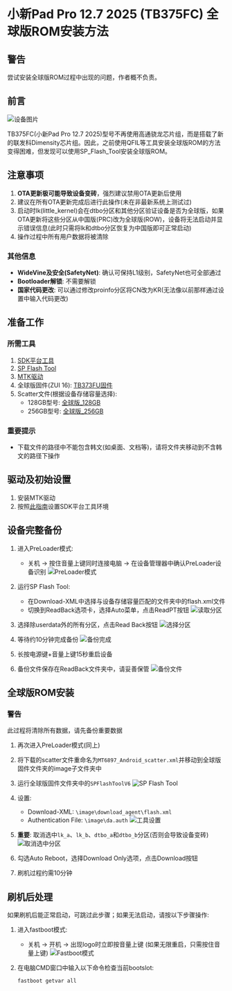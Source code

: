 # 小新Pad Pro 12.7 2025 (TB375FC) 全球版ROM安装方法

## 警告
尝试安装全球版ROM过程中出现的问题，作者概不负责。

## 前言
![设备图片](https://svrforum.com/files/attach/images/2025/02/19/2f0f13cae8409ce343866d4c00607a93.png)

TB375FC(小新Pad Pro 12.7 2025)型号不再使用高通骁龙芯片组，而是搭载了新的联发科Dimensity芯片组。因此，之前使用QFIL等工具安装全球版ROM的方法变得困难，但发现可以使用SP_Flash_Tool安装全球版ROM。

## 注意事项
1. **OTA更新极可能导致设备变砖**，强烈建议禁用OTA更新后使用
2. 建议在所有OTA更新完成后进行此操作(未在非最新系统上测试过)
3. 启动时lk(little_kernel)会在dtbo分区和其他分区验证设备是否为全球版，如果OTA更新将这些分区从中国版(PRC)改为全球版(ROW)，设备将无法启动并显示错误信息(此时只需将lk和dtbo分区恢复为中国版即可正常启动)
4. 操作过程中所有用户数据将被清除

### 其他信息
- **WideVine及安全(SafetyNet)**: 确认可保持L1级别，SafetyNet也可全部通过
- **Bootloader解锁**: 不需要解锁
- **国家代码更改**: 可以通过修改proinfo分区将CN改为KR(无法像以前那样通过设置中输入代码更改)

## 准备工作
### 所需工具
1. [SDK平台工具](https://developer.android.com/tools/releases/platform-tools?hl=ko)
2. [SP Flash Tool](https://drive.google.com/file/d/15WVHWMMdBRHaOnwzgycJxiaXAnOJ5XCy/view)
3. [MTK驱动](https://mtkdriver.com/)
4. 全球版固件(ZUI 16): [TB373FU固件](https://mirrors.lolinet.com/firmware/lenowow/2024/Idea_Tab_Pro_2024/TB373FU/)
5. Scatter文件(根据设备存储容量选择):
   - 128GB型号: [全球版_128GB](https://drive.google.com/drive/folders/1KTX6kK6DxcjoVzZnwMo21wIbEWccd1dm)
   - 256GB型号: [全球版_256GB](https://drive.google.com/drive/folders/1KTX6kK6DxcjoVzZnwMo21wIbEWccd1dm)

### 重要提示
- 下载文件的路径中不能包含韩文(如桌面、文档等)，请将文件夹移动到不含韩文的路径下操作

## 驱动及初始设置
1. 安装MTK驱动
2. 按照[此指南](https://usefultoknow.tistory.com/entry/Android-%EC%9C%88%EB%8F%84%EC%9A%B0-%ED%99%98%EA%B2%BD%EC%97%90%EC%84%9C-ADB-%EB%8B%A4%EC%9A%B4%EB%A1%9C%EB%93%9C-%EB%B0%8F-%ED%99%98%EA%B2%BD-%EB%B3%80%EC%88%98-%EC%84%A4%EC%A0%95)设置SDK平台工具环境

## 设备完整备份
1. 进入PreLoader模式: 
   - 关机 → 按住音量上键同时连接电脑 → 在设备管理器中确认PreLoader设备识别
   ![PreLoader模式](https://svrforum.com/files/attach/images/2025/02/19/0b14962058c5e12d55aaa658cbfd7407.png)

2. 运行SP Flash Tool:
   - 在Download-XML中选择与设备存储容量匹配的文件夹中的flash.xml文件
   - 切换到ReadBack选项卡，选择Auto菜单，点击ReadPT按钮
   ![读取分区](https://svrforum.com/files/attach/images/2025/02/19/ee4f631fc0127eca78bdc67ee7be6196.png)

3. 选择除userdata外的所有分区，点击Read Back按钮
   ![选择分区](https://svrforum.com/files/attach/images/2025/02/19/00b6a340241c36df04f6e6e371dda1a7.png)

4. 等待约10分钟完成备份
   ![备份完成](https://svrforum.com/files/attach/images/2025/02/19/c47947665dcdf6cd75ffd43073299715.png)

5. 长按电源键+音量上键15秒重启设备
6. 备份文件保存在ReadBack文件夹中，请妥善保管
   ![备份文件](https://svrforum.com/files/attach/images/2025/02/19/fda5e3caf7643a05edafeaba6bc685dc.png)

## 全球版ROM安装
### 警告
此过程将清除所有数据，请先备份重要数据

1. 再次进入PreLoader模式(同上)
2. 将下载的scatter文件重命名为`MT6897_Android_scatter.xml`并移动到全球版固件文件夹的image子文件夹中
3. 运行全球版固件文件夹中的`SPFlashToolV6`
   ![SP Flash Tool](https://svrforum.com/files/attach/images/2025/02/19/f07225809c098d51a2ab9268aedd4063.png)

4. 设置:
   - Download-XML: `\image\download_agent\flash.xml`
   - Authentication File: `\image\da.auth`
   ![工具设置](https://svrforum.com/files/attach/images/2025/02/19/bb863961e74d5a63d39ac1f6b3904e29.png)

5. **重要**: 取消选中`lk_a`、`lk_b`、`dtbo_a`和`dtbo_b`分区(否则会导致设备变砖)
   ![取消选中分区](https://svrforum.com/files/attach/images/2025/02/19/e8dc6f6319540fb92c54953489f3adfe.png)

6. 勾选Auto Reboot，选择Download Only选项，点击Download按钮
7. 刷机过程约需10分钟

## 刷机后处理
如果刷机后能正常启动，可跳过此步骤；如果无法启动，请按以下步骤操作:

1. 进入fastboot模式:
   - 关机 → 开机 → 出现logo时立即按音量上键
   (如果无限重启，只需按住音量上键)
   ![Fastboot模式](https://svrforum.com/files/attach/images/2025/02/19/e1ee3b1cf64ca490bf849f386d03edb3.png)

2. 在电脑CMD窗口中输入以下命令检查当前bootslot:
   ```bash
   fastboot getvar all
